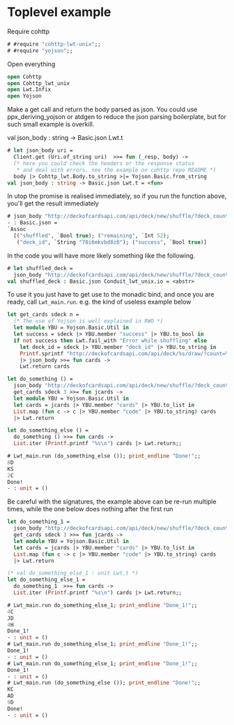 Toplevel example
================

Require cohttp
```ocaml env=e1
# #require "cohttp-lwt-unix";;
# #require "yojson";;
```

Open everything
```ocaml env=e1
open Cohttp
open Cohttp_lwt_unix
open Lwt.Infix
open Yojson
```

Make a get call and return the body parsed as json.
You could use ppx_deriving_yojson or atdgen to
reduce the json parsing boilerplate, but for such small
example is overkill.

val json_body : string -> Basic.json Lwt.t

```ocaml env=e1
# let json_body uri =
  Client.get (Uri.of_string uri)  >>= fun (_resp, body) ->
  (* here you could check the headers or the response status
   * and deal with errors, see the example on cohttp repo README *)
  body |> Cohttp_lwt.Body.to_string >|= Yojson.Basic.from_string
val json_body : string -> Basic.json Lwt.t = <fun>
```

In utop the promise is realised immediately, so if you run the
function above, you'll get the result immediately

```ocaml env=e1
# json_body "http://deckofcardsapi.com/api/deck/new/shuffle/?deck_count=1"
- : Basic.json =
`Assoc
  [("shuffled", `Bool true); ("remaining", `Int 52);
   ("deck_id", `String "70i6mkvbd8z8"); ("success", `Bool true)]
```

In the code you will have more likely something like the following.

```ocaml env=e1
# let shuffled_deck =
  json_body "http://deckofcardsapi.com/api/deck/new/shuffle/?deck_count=1"
val shuffled_deck : Basic.json Conduit_lwt_unix.io = <abstr>
```

To use it you just have to get use to the monadic bind, and once you
are ready, call `Lwt_main.run`. e.g. the kind of useless example below

```ocaml env=e1
let get_cards sdeck n =
  (* The use of Yojson is well explained in RWO *)
  let module YBU = Yojson.Basic.Util in
  let success = sdeck |> YBU.member "success" |> YBU.to_bool in
  if not success then Lwt.fail_with "Error while shuffling" else
    let deck_id = sdeck |> YBU.member "deck_id" |> YBU.to_string in
    Printf.sprintf "http://deckofcardsapi.com/api/deck/%s/draw/?count=%d" deck_id n
    |> json_body >>= fun cards ->
    Lwt.return cards

let do_something () =
  json_body "http://deckofcardsapi.com/api/deck/new/shuffle/?deck_count=1" >>= fun sdeck ->
  get_cards sdeck 3 >>= fun jcards ->
  let module YBU = Yojson.Basic.Util in
  let cards = jcards |> YBU.member "cards" |> YBU.to_list in
  List.map (fun c -> c |> YBU.member "code" |> YBU.to_string) cards
  |> Lwt.return

let do_something_else () =
  do_something () >>= fun cards ->
  List.iter (Printf.printf "%s\n") cards |> Lwt.return;;
```

```ocaml env=e1
# Lwt_main.run (do_something_else ()); print_endline "Done!";;
8D
KS
2C
Done!
- : unit = ()
```

Be careful with the signatures, the example above can be re-run multiple
times, while the one below does nothing after the first run

```ocaml env=e1
let do_something_1 =
  json_body "http://deckofcardsapi.com/api/deck/new/shuffle/?deck_count=1" >>= fun sdeck ->
  get_cards sdeck 3 >>= fun jcards ->
  let module YBU = Yojson.Basic.Util in
  let cards = jcards |> YBU.member "cards" |> YBU.to_list in
  List.map (fun c -> c |> YBU.member "code" |> YBU.to_string) cards
  |> Lwt.return

(* val do_something_else_1 : unit Lwt.t *)
let do_something_else_1 =
  do_something_1  >>= fun cards ->
  List.iter (Printf.printf "%s\n") cards |> Lwt.return;;
```

```ocaml env=e1
# Lwt_main.run do_something_else_1; print_endline "Done_1!";;
4C
JD
4H
Done_1!
- : unit = ()
# Lwt_main.run do_something_else_1; print_endline "Done_1!";;
Done_1!
- : unit = ()
# Lwt_main.run do_something_else_1; print_endline "Done_1!";;
Done_1!
- : unit = ()
# Lwt_main.run (do_something_else ()); print_endline "Done!";;
KC
AD
9D
Done!
- : unit = ()
```
